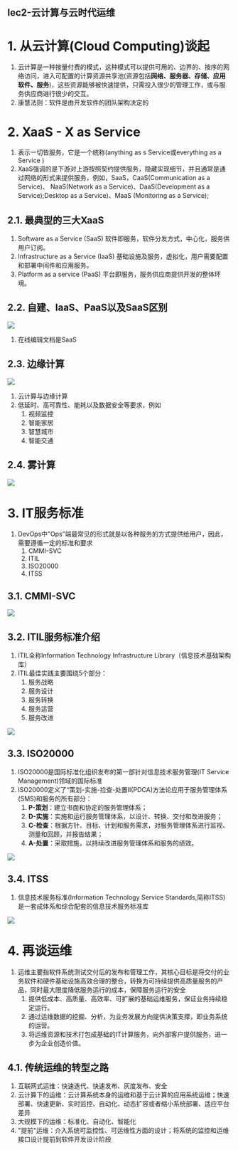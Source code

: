 lec2-云计算与云时代运维
---

# 1. 从云计算(Cloud Computing)谈起
1. 云计算是一种按量付费的模式，这种模式可以提供可用的、边界的、按序的网络访问，进入可配置的计算资源共享池(资源包括**网络、服务器、存储、应用软件、服务**)，这些资源能够被快速提供，只需投入很少的管理工作，或与服务供应商进行很少的交互。
2. 康慧法则：软件是由开发软件的团队架构决定的

# 2. XaaS - X as Service
1. 表示一切皆服务，它是一个统称(anything as s Service或everything as a Service )
2. XaaS强调的是下游对上游按照契约提供服务，隐藏实现细节，并且通常是通过网络的形式来提供服务，例如，SaaS，CaaS(Communication as a Service)、 NaaS(Network as a Service)、DaaS(Development as a Service);Desktop as a Service)、MaaS (Monitoring as a Service);

## 2.1. 最典型的三大XaaS
1. Software as a Service (SaaS) 软件即服务，软件分发方式，中心化，服务供用户订阅。
2. Infrastructure as a Service (IaaS) 基础设施及服务，虚拟化，用户需要配置和部署中间件和应用服务。
3. Platform as a service (PaaS) 平台即服务，服务供应商提供开发的整体环境。

## 2.2. 自建、IaaS、PaaS以及SaaS区别
![](img/lec2/1.png)

1. 在线编辑文档是SaaS

## 2.3. 边缘计算
![](img/lec2/6.png)

1. 云计算与边缘计算
2. 低延时、高可靠性、能耗以及数据安全等要求，例如
   1. 视频监控
   2. 智能家居
   3. 智慧城市
   4. 智能交通

## 2.4. 雾计算
![](img/lec2/7.png)

# 3. IT服务标准
1. DevOps中"Ops”端最常见的形式就是以各种服务的方式提供给用户，因此，需要遵循一定的标准和要求
   1. CMMI-SVC
   2. ITIL
   3. ISO20000
   4. ITSS

## 3.1. CMMI-SVC
![](img/lec2/2.png)

## 3.2. ITIL服务标准介绍
1. ITIL全称Information Technology Infrastructure Library（信息技术基础架构库）
2. ITIL最佳实践主要围绕5个部分：
   1. 服务战略
   2. 服务设计
   3. 服务转换
   4. 服务运营
   5. 服务改进

![](img/lec2/3.png)

## 3.3. ISO20000
1. ISO20000是国际标准化组织发布的第一部针对信息技术服务管理(IT Service Management)领域的国际标准
2. ISO20000定义了“策划-实施-捡查-处置II(PDCA)方法论应用于服务管理体系(SMS)和服务的所有部分：
   1. **P-策划**：建立书面和协定的服务管理体系；
   2. **D-实施**：实施和运行服务管理体系，以设计、转换、交付和改进服务；
   3. **C-检查**：根据方针、目标、计划和服务需求，对服务管理体系进行监视、测量和回顾，并报告结果；
   4. **A-处置**：采取措施，以持续改进服务管理体系和服务的绩效。

![](img/lec2/4.png)

## 3.4. ITSS
1. 信息技术服务标准(Information Technology Service Standards,简称ITSS)是一套成体系和综合配套的信息技术服务标准库

![](img/lec2/5.png)

# 4. 再谈运维
1. 运维主要指软件系统测试交付后的发布和管理工作，其核心目标是将交付的业务软件和硬件基础设施高效合理的整合，转换为可持续提供高质量服务的产品，同时最大限度降低服务运行的成本，保障服务运行的安全
   1. 提供低成本、高质量、高效率、可扩展的基础运维服务，保证业务持续稳定运行。
   2. 通过运维数据的挖掘、分析，为业务发展方向提供决策支撑，即业务系统的运营。
   3. 将运维资源和技术打包成基础的IT计算服务，向外部客户提供服务，进一步为企业创造价值。

## 4.1. 传统运维的转型之路
1. 互联网式运维：快速迭代、快速发布、灰度发布、安全
2. 云计算下的运维：云计算系统本身的运维和基于云计算的应用系统运维；快速部署、快速更新、实时监控、自动化、动态扩容或者缩小系统部署、适应平台差异
3. 大规模下的运维：标准化、自动化、智能化
4. "提前"运维：介入系统可监控性、可运维性方面的设计；将系统的监控和运维接口设计提前到软件开发设计阶段 
